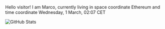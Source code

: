 Hello visitor! I am Marco, currently living in space coordinate Ethereum and time coordinate Wednesday, 1 March, 02:07 CET

![GitHub Stats](https://github-readme-stats.vercel.app/api?username=OxMarco)
